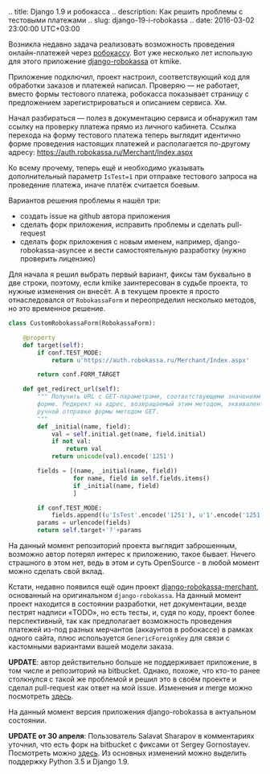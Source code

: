.. title: Django 1.9 и робокасса
.. description: Как решить проблемы с тестовыми платежами
.. slug: django-19-i-robokassa
.. date: 2016-03-02 23:00:00 UTC+03:00

Возникла недавно задача реализовать возможность проведения онлайн-платежей через [робокассу](https://www.robokassa.ru). Вот уже несколько лет использую для этого приложение [django-robokassa](https://github.com/kmike/django-robokassa) от kmike.

Приложение подключил, проект настроил, соответствующий код для обработки заказов и платежей написал. Проверяю — не работает, вместо формы тестового платежа, робокасса показывает страницу с предложением зарегистрироваться и описанием сервиса. Хм.

Начал разбираться — полез в документацию сервиса и обнаружил там ссылку на проверку платежа прямо из личного кабинета. Ссылка перехода на форму тестового платежа теперь выглядит идентично форме проведения настоящих платежей и
располагается по-другому адресу: https://auth.robokassa.ru/Merchant/Index.aspx

Ко всему прочему, теперь ещё и необходимо указывать дополнительный параметр ``IsTest=1`` при отправке тестового запроса на проведение платежа, иначе платёж считается боевым.

Вариантов решения проблемы я нашёл три:

- создать issue на github автора приложения
- сделать форк приложения, исправить проблемы и сделать pull-request
- сделать форк приложения с новым именем, например, django-robokassa-asyncee и вести самостоятельную разработку (нужно проверить лицензию)

Для начала я решил выбрать первый вариант, фиксы там буквально в две строки, поэтому, если kmike заинтересован в судьбе проекта, то нужные изменения он внесёт. А в текущем проекте я просто отнаследовался от ``RobokassaForm`` и переопределил несколько методов, но это временное решение.

```python
class CustomRobokassaForm(RobokassaForm):

    @property
    def target(self):
        if conf.TEST_MODE:
            return u'https://auth.robokassa.ru/Merchant/Index.aspx'

        return conf.FORM_TARGET

    def get_redirect_url(self):
        """ Получить URL с GET-параметрами, соответствующими значениям полей в
        форме. Редирект на адрес, возвращаемый этим методом, эквивалентен
        ручной отправке формы методом GET.
        """
        def _initial(name, field):
            val = self.initial.get(name, field.initial)
            if not val:
                return val
            return unicode(val).encode('1251')

        fields = [(name, _initial(name, field))
                  for name, field in self.fields.items()
                  if _initial(name, field)
                  ]

        if conf.TEST_MODE:
            fields.append((u'IsTest'.encode('1251'), u'1'.encode('1251')))
        params = urlencode(fields)
        return self.target+'?'+params
```

На данный момент репозиторий проекта выглядит заброшенным, возможно автор потерял интерес к приложению, такое бывает. Ничего страшного в этом нет, ведь в этом и суть OpenSource - в любой момент можно сделать свой вклад.

Кстати, недавно появился ещё один проект [django-robokassa-merchant](https://github.com/DirectlineDev/django-robokassa-merchant), основанный на оригинальном ``django-robokassa``. На данный момент проект находится в состоянии разработки, нет документации, везде пестрят надписи «TODO»,  но есть тесты, и, судя по коду, проект более перспективный, так как предполагает возможность проведения платежей из-под разных мерчантов (аккаунтов в робокассе) в рамках одного сайта, плюс используется ``GenericForeignKey`` для связи с кастомными вариантами вашей модели заказа.

**UPDATE**: автор действительно больше не поддерживает приложение, в том числе и репозиторий на bitbucket. Однако, похоже, что кто-то ранее столкнулся с такой же проблемой и решил это в своём проекте и сделал pull-request как ответ на мой issue. Изменения и merge можно посмотреть [здесь](https://github.com/kmike/django-robokassa/commit/9854d677de050e3056e7e0534c11597ca8f83f14).

На данный момент версия приложения django-robokassa в актуальном состоянии.

**UPDATE  от 30 апреля**: Пользователь Salavat Sharapov в комментариях уточнил, что есть форк на bitbucket с фиксами от Sergey Gornostayev. Посмотреть можно [здесь](https://bitbucket.org/TheDeadOne/django-robokassa/src). Из основных изменений можно выделить поддержку Python 3.5 и Django 1.9.
